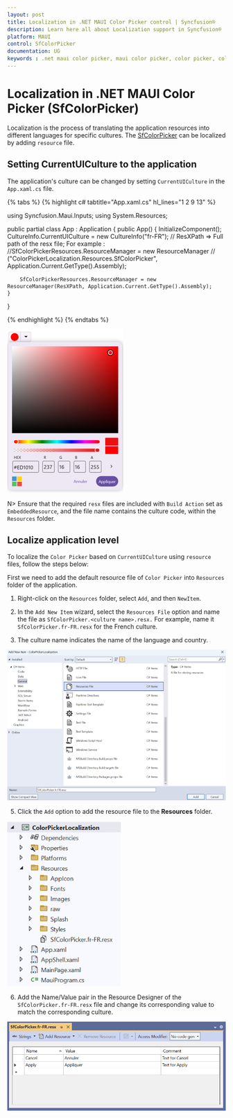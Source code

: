 ```yaml
---
layout: post
title: Localization in .NET MAUI Color Picker control | Syncfusion®
description: Learn here all about Localization support in Syncfusion® .NET MAUI Color Picker (SfColorPicker) control and more.
platform: MAUI
control: SfColorPicker
documentation: UG
keywords : .net maui color picker, maui color picker, color picker, color palette, localization
---
```


# Localization in .NET MAUI Color Picker (SfColorPicker)

Localization is the process of translating the application resources into different languages for specific cultures. The [SfColorPicker](https://help.syncfusion.com/cr/maui/Syncfusion.Maui.Inputs.SfColorPicker.html) can be localized by adding `resource` file.

## Setting CurrentUICulture to the application

The application's culture can be changed by setting `CurrentUICulture` in the `App.xaml.cs` file.

{% tabs %}
{% highlight c# tabtitle="App.xaml.cs" hl_lines="1 2 9 13" %}

using Syncfusion.Maui.Inputs;
using System.Resources;

public partial class App : Application
{
	public App()
	{
		InitializeComponent();
		CultureInfo.CurrentUICulture = new CultureInfo("fr-FR");
      // ResXPath => Full path of the resx file; For example : //SfColorPickerResources.ResourceManager = new ResourceManager
      // ("ColorPickerLocalization.Resources.SfColorPicker", Application.Current.GetType().Assembly);

		SfColorPickerResources.ResourceManager = new ResourceManager(ResXPath, Application.Current.GetType().Assembly);
	}
}

{% endhighlight %}
{% endtabs %}

![.NET MAUI Color Picker localization](images/localization/localization.png)

N>
Ensure that the required `resx` files are included with `Build Action` set as `EmbeddedResource`, and the file name contains the culture code, within the `Resources` folder.

## Localize application level

To localize the `Color Picker` based on `CurrentUICulture` using `resource` files, follow the steps below:

   First we need to add the default resource file of `Color Picker` into `Resources` folder of the application.

   1. Right-click on the `Resources` folder, select `Add`, and then `NewItem`.

   2. In the `Add New Item` wizard, select the `Resources File` option and name the file as `SfColorPicker.<culture name>.resx.` For example, name it `SfColorPicker.fr-FR.resx` for the French culture.

   3. The culture name indicates the name of the language and country.

   ![resource-file-name](images/localization/resource-file-name.png)

   5. Click the `Add` option to add the resource file to the **Resources** folder.

   ![resources-folder](images/localization/resource-file.png)

   6. Add the Name/Value pair in the Resource Designer of the `SfColorPicker.fr-FR.resx` file and change its corresponding value to match the corresponding culture.

   ![resource-file-name-value-pair](images/localization/add-name-value-pair.png)